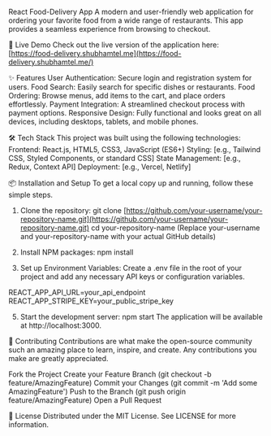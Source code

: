 React Food-Delivery App
A modern and user-friendly web application for ordering your favorite food from a wide range of restaurants. This app provides a seamless experience from browsing to checkout.

🚀 Live Demo
Check out the live version of the application here:
[https://food-delivery.shubhamtel.me](https://food-delivery.shubhamtel.me/)

✨ Features
User Authentication: Secure login and registration system for users.
Food Search: Easily search for specific dishes or restaurants.
Food Ordering: Browse menus, add items to the cart, and place orders effortlessly.
Payment Integration: A streamlined checkout process with payment options.
Responsive Design: Fully functional and looks great on all devices, including desktops, tablets, and mobile phones.

🛠️ Tech Stack
This project was built using the following technologies:
Frontend: React.js, HTML5, CSS3, JavaScript (ES6+)
Styling: [e.g., Tailwind CSS, Styled Components, or standard CSS]
State Management: [e.g., Redux, Context API]
Deployment: [e.g., Vercel, Netlify]

📦 Installation and Setup
To get a local copy up and running, follow these simple steps.

1. Clone the repository:
git clone [https://github.com/your-username/your-repository-name.git](https://github.com/your-username/your-repository-name.git)
cd your-repository-name
(Replace your-username and your-repository-name with your actual GitHub details)

2. Install NPM packages:
npm install

3. Set up Environment Variables:
Create a .env file in the root of your project and add any necessary API keys or configuration variables.

REACT_APP_API_URL=your_api_endpoint
REACT_APP_STRIPE_KEY=your_public_stripe_key

5. Start the development server:
npm start
The application will be available at http://localhost:3000.

🤝 Contributing
Contributions are what make the open-source community such an amazing place to learn, inspire, and create. Any contributions you make are greatly appreciated.

Fork the Project
Create your Feature Branch (git checkout -b feature/AmazingFeature)
Commit your Changes (git commit -m 'Add some AmazingFeature')
Push to the Branch (git push origin feature/AmazingFeature)
Open a Pull Request

📜 License
Distributed under the MIT License. See LICENSE for more information.
